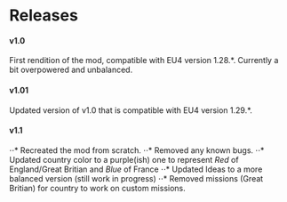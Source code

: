 # Releases

#### v1.0
First rendition of the mod, compatible with EU4 version 1.28.*. Currently a bit overpowered and unbalanced.

#### v1.01
Updated version of v1.0 that is compatible with EU4 version 1.29.*.

#### v1.1
⋅⋅* Recreated the mod from scratch.
⋅⋅* Removed any known bugs.
⋅⋅* Updated country color to a purple(ish) one to represent *Red* of England/Great Britian and *Blue* of France
⋅⋅* Updated Ideas to a more balanced version (still work in progress)
⋅⋅* Removed missions (Great Britian) for country to work on custom missions.